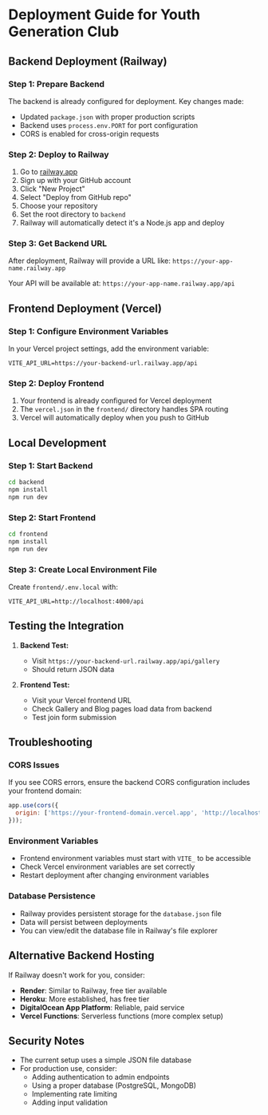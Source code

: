 # Deployment Guide for Youth Generation Club

## Backend Deployment (Railway)

### Step 1: Prepare Backend
The backend is already configured for deployment. Key changes made:
- Updated `package.json` with proper production scripts
- Backend uses `process.env.PORT` for port configuration
- CORS is enabled for cross-origin requests

### Step 2: Deploy to Railway
1. Go to [railway.app](https://railway.app)
2. Sign up with your GitHub account
3. Click "New Project"
4. Select "Deploy from GitHub repo"
5. Choose your repository
6. Set the root directory to `backend`
7. Railway will automatically detect it's a Node.js app and deploy

### Step 3: Get Backend URL
After deployment, Railway will provide a URL like:
`https://your-app-name.railway.app`

Your API will be available at:
`https://your-app-name.railway.app/api`

## Frontend Deployment (Vercel)

### Step 1: Configure Environment Variables
In your Vercel project settings, add the environment variable:
```
VITE_API_URL=https://your-backend-url.railway.app/api
```

### Step 2: Deploy Frontend
1. Your frontend is already configured for Vercel deployment
2. The `vercel.json` in the `frontend/` directory handles SPA routing
3. Vercel will automatically deploy when you push to GitHub

## Local Development

### Step 1: Start Backend
```bash
cd backend
npm install
npm run dev
```

### Step 2: Start Frontend
```bash
cd frontend
npm install
npm run dev
```

### Step 3: Create Local Environment File
Create `frontend/.env.local` with:
```
VITE_API_URL=http://localhost:4000/api
```

## Testing the Integration

1. **Backend Test:**
   - Visit `https://your-backend-url.railway.app/api/gallery`
   - Should return JSON data

2. **Frontend Test:**
   - Visit your Vercel frontend URL
   - Check Gallery and Blog pages load data from backend
   - Test join form submission

## Troubleshooting

### CORS Issues
If you see CORS errors, ensure the backend CORS configuration includes your frontend domain:
```javascript
app.use(cors({
  origin: ['https://your-frontend-domain.vercel.app', 'http://localhost:3000']
}));
```

### Environment Variables
- Frontend environment variables must start with `VITE_` to be accessible
- Check Vercel environment variables are set correctly
- Restart deployment after changing environment variables

### Database Persistence
- Railway provides persistent storage for the `database.json` file
- Data will persist between deployments
- You can view/edit the database file in Railway's file explorer

## Alternative Backend Hosting

If Railway doesn't work for you, consider:
- **Render**: Similar to Railway, free tier available
- **Heroku**: More established, has free tier
- **DigitalOcean App Platform**: Reliable, paid service
- **Vercel Functions**: Serverless functions (more complex setup)

## Security Notes

- The current setup uses a simple JSON file database
- For production use, consider:
  - Adding authentication to admin endpoints
  - Using a proper database (PostgreSQL, MongoDB)
  - Implementing rate limiting
  - Adding input validation 